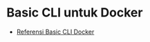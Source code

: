 # Basic CLI untuk Docker

* [Referensi Basic CLI Docker](https://docs.docker.com/engine/reference/run/)

